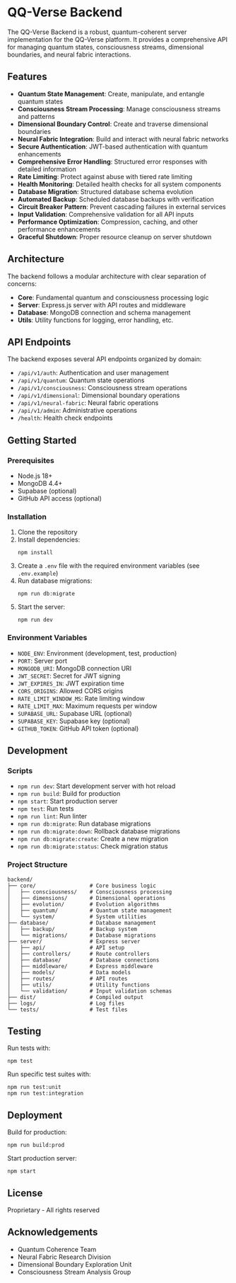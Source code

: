 # QQ-Verse Backend

The QQ-Verse Backend is a robust, quantum-coherent server implementation for the QQ-Verse platform. It provides a comprehensive API for managing quantum states, consciousness streams, dimensional boundaries, and neural fabric interactions.

## Features

- **Quantum State Management**: Create, manipulate, and entangle quantum states
- **Consciousness Stream Processing**: Manage consciousness streams and patterns
- **Dimensional Boundary Control**: Create and traverse dimensional boundaries
- **Neural Fabric Integration**: Build and interact with neural fabric networks
- **Secure Authentication**: JWT-based authentication with quantum enhancements
- **Comprehensive Error Handling**: Structured error responses with detailed information
- **Rate Limiting**: Protect against abuse with tiered rate limiting
- **Health Monitoring**: Detailed health checks for all system components
- **Database Migration**: Structured database schema evolution
- **Automated Backup**: Scheduled database backups with verification
- **Circuit Breaker Pattern**: Prevent cascading failures in external services
- **Input Validation**: Comprehensive validation for all API inputs
- **Performance Optimization**: Compression, caching, and other performance enhancements
- **Graceful Shutdown**: Proper resource cleanup on server shutdown

## Architecture

The backend follows a modular architecture with clear separation of concerns:

- **Core**: Fundamental quantum and consciousness processing logic
- **Server**: Express.js server with API routes and middleware
- **Database**: MongoDB connection and schema management
- **Utils**: Utility functions for logging, error handling, etc.

## API Endpoints

The backend exposes several API endpoints organized by domain:

- `/api/v1/auth`: Authentication and user management
- `/api/v1/quantum`: Quantum state operations
- `/api/v1/consciousness`: Consciousness stream operations
- `/api/v1/dimensional`: Dimensional boundary operations
- `/api/v1/neural-fabric`: Neural fabric operations
- `/api/v1/admin`: Administrative operations
- `/health`: Health check endpoints

## Getting Started

### Prerequisites

- Node.js 18+
- MongoDB 4.4+
- Supabase (optional)
- GitHub API access (optional)

### Installation

1. Clone the repository
2. Install dependencies:
   ```
   npm install
   ```
3. Create a `.env` file with the required environment variables (see `.env.example`)
4. Run database migrations:
   ```
   npm run db:migrate
   ```
5. Start the server:
   ```
   npm run dev
   ```

### Environment Variables

- `NODE_ENV`: Environment (development, test, production)
- `PORT`: Server port
- `MONGODB_URI`: MongoDB connection URI
- `JWT_SECRET`: Secret for JWT signing
- `JWT_EXPIRES_IN`: JWT expiration time
- `CORS_ORIGINS`: Allowed CORS origins
- `RATE_LIMIT_WINDOW_MS`: Rate limiting window
- `RATE_LIMIT_MAX`: Maximum requests per window
- `SUPABASE_URL`: Supabase URL (optional)
- `SUPABASE_KEY`: Supabase key (optional)
- `GITHUB_TOKEN`: GitHub API token (optional)

## Development

### Scripts

- `npm run dev`: Start development server with hot reload
- `npm run build`: Build for production
- `npm start`: Start production server
- `npm test`: Run tests
- `npm run lint`: Run linter
- `npm run db:migrate`: Run database migrations
- `npm run db:migrate:down`: Rollback database migrations
- `npm run db:migrate:create`: Create a new migration
- `npm run db:migrate:status`: Check migration status

### Project Structure

```
backend/
├── core/                 # Core business logic
│   ├── consciousness/    # Consciousness processing
│   ├── dimensions/       # Dimensional operations
│   ├── evolution/        # Evolution algorithms
│   ├── quantum/          # Quantum state management
│   └── system/           # System utilities
├── database/             # Database management
│   ├── backup/           # Backup system
│   └── migrations/       # Database migrations
├── server/               # Express server
│   ├── api/              # API setup
│   ├── controllers/      # Route controllers
│   ├── database/         # Database connections
│   ├── middleware/       # Express middleware
│   ├── models/           # Data models
│   ├── routes/           # API routes
│   ├── utils/            # Utility functions
│   └── validation/       # Input validation schemas
├── dist/                 # Compiled output
├── logs/                 # Log files
└── tests/                # Test files
```

## Testing

Run tests with:

```
npm test
```

Run specific test suites with:

```
npm run test:unit
npm run test:integration
```

## Deployment

Build for production:

```
npm run build:prod
```

Start production server:

```
npm start
```

## License

Proprietary - All rights reserved

## Acknowledgements

- Quantum Coherence Team
- Neural Fabric Research Division
- Dimensional Boundary Exploration Unit
- Consciousness Stream Analysis Group
